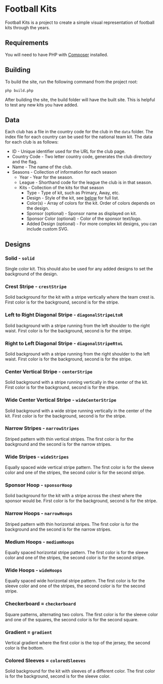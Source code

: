 # Football Kits

Football Kits is a project to create a simple visual representation of
football kits through the years.

## Requirements

You will need to have PHP with [Composer](https://getcomposer.org/) installed.

## Building

To build the site, run the following command from the project root:

`php build.php`

After building the site, the build folder will have the built site. This is helpful to test any new kits you have added.

## Data

Each club has a file in the country code for the club in the `data` folder. The index file for each country can be used for the national team kit.  The data for each club is as follows:

* ID - Unique identifier used for the URL for the club page.
* Country Code - Two letter country code, generates the club directory and the flag.
* Name - The name of the club.
* Seasons - Collection of information for each season
	* Year - Year for the season.
	* League - Shorthand code for the league the club is in that season.
	* Kits - Collection of the kits for that season
		* Type - Type of kit, such as Primary, Away, etc.
		* Design - Style of the kit, see [below](#designs) for full list.
		* Color(s) - Array of colors for the kit. Order of colors depends on the design.
		* Sponsor (optional) - Sponsor name as displayed on kit.
		* Sponsor Color (optional) - Color of the sponsor text/logo.
		* Added Design (optional) - For more complex kit designs, you can include custom SVG.

## Designs

### Solid - `solid`

Single color kit. This should also be used for any added designs to set the background of the design.

### Crest Stripe - `crestStripe`

Solid background for the kit with a stripe vertically where the team crest is. First color is for the background, second is for the stripe.

### Left to Right Diagonal Stripe - `diagonalStripeLtoR`

Solid background with a stripe running from the left shoulder to the right waist. First color is for the background, second is for the stripe.

### Right to Left Diagonal Stripe - `diagonalStripeRtoL`

Solid background with a stripe running from the right shoulder to the left waist. First color is for the background, second is for the stripe.

### Center Vertical Stripe - `centerStripe`

Solid background with a stripe running vertically in the center of the kit. First color is for the background, second is for the stripe.

### Wide Center Vertical Stripe - `wideCenterStripe`

Solid background with a wide stripe running vertically in the center of the kit. First color is for the background, second is for the stripe.

### Narrow Stripes - `narrowStripes`

Striped pattern with thin vertical stripes. The first color is for the background and the second is for the narrow stripes.

### Wide Stripes - `wideStripes`

Equally spaced wide vertical stripe pattern. The first color is for the sleeve color and one of the stripes, the second color is for the second stripe.

### Sponsor Hoop - `sponsorHoop`

Solid background for the kit with a stripe across the chest where the sponsor would be. First color is for the background, second is for the stripe.

### Narrow Hoops - `narrowHoops`

Striped pattern with thin horizontal stripes. The first color is for the background and the second is for the narrow stripes.

### Medium Hoops - `mediumHoops`

Equally spaced horizontal stripe pattern. The first color is for the sleeve color and one of the stripes, the second color is for the second stripe.

### Wide Hoops - `wideHoops`

Equally spaced wide horizontal stripe pattern. The first color is for the sleeve color and one of the stripes, the second color is for the second stripe.

### Checkerboard = `checkerboard`

Square patterns, alternating two colors. The first color is for the sleeve color and one of the squares, the second color is for the second square.

### Gradient = `gradient`

Vertical gradient where the first color is the top of the jersey, the second color is the bottom.

### Colored Sleeves = `coloredSleeves`

Solid background for the kit with sleeves of a different color. The first color is for the background, second is for the sleeve color.